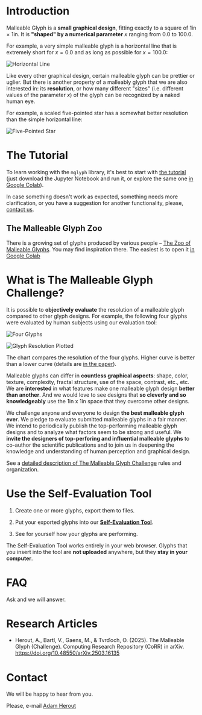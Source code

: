 # Introduction

Malleable Glyph is a **small graphical design**, fitting exactly to a square of 1in × 1in. It is **"shaped" by a numerical parameter** $x$ ranging from $0.0$ to $100.0$.

For example, a very simple malleable glyph is a horizontal line that is extremely short for $x=0.0$ and as long as possible for $x=100.0$:

![Horizontal Line](docs/images/simple-horizontal-line.png)

Like every other graphical design, certain malleable glyph can be prettier or uglier.  But there is another property of a malleably glyph that we are also interested in: its **resolution**, or how many different "sizes" (i.e. different values of the parameter $x$) of the glyph can be recognized by a naked human eye.

For example, a scaled five-pointed star has a somewhat better resolution than the simple horizontal line:

![Five-Pointed Star](docs/images/five-pointed-star.png)

# The Tutorial

To learn working with the `mglyph` library, it's best to start with [the tutorial](tutorials/mglyph&#32;tutorial.ipynb) (just download the Jupyter Notebook and run it, or explore the same one [in Google Colab](https://colab.research.google.com/drive/1T8DHWpUBLNbo-QB5o6SXDjZrHjSVp4vv)).

In case something doesn't work as expected, something needs more clarification, or you have a suggestion for another functionality, please, [contact us](https://www.fit.vut.cz/person/herout/).

## The Malleable Glyph Zoo

There is a growing set of glyphs produced by various people – [The Zoo of Malleable Glyphs](tutorials/mglyph&#32;zoo.ipynb).  You may find inspiration there.  The easiest is to open it [in Google Colab](https://colab.research.google.com/drive/1hCSkbRpPCVYL4toh4p-YilIVe9rl3l98?hl=en#scrollTo=rnLV1d5J_mJe)

# What is The Malleable Glyph Challenge?

It is possible to **objectively evaluate** the resolution of a malleable glyph compared to other glyph designs.  For example, the following four glyphs were evaluated by human subjects using our evaluation tool:

![Four Glyphs](docs/images/sample-glyphs.png)

![Glyph Resolution Plotted](docs/images/sample-plot.png)

The chart compares the resolution of the four glyphs.  Higher curve is better than a lower curve (details are [in the paper](https://arxiv.org/abs/2503.16135)).

Malleable glyphs can differ in **countless graphical aspects**: shape, color, texture, complexity, fractal structure, use of the space, contrast, etc., etc.  We are **interested** in what features make one malleable glyph design **better than another**.  And we would love to see designs that **so cleverly and so knowledgeably** use the 1in x 1in space that they overcome other designs.

We challenge anyone and everyone to design **the best malleable glyph ever**.  We pledge to evaluate submitted malleable glyphs in a fair manner.  We intend to periodically publish the top-performing malleable glyph designs and to analyze what factors seem to be strong and useful.  We **invite the designers of top-perforing and influential malleable glyphs** to co-author the scientific publications and to join us in deepening the knowledge and understanding of human perception and graphical design.

See a [detailed description of The Malleable Glyph Challenge](docs/the-challenge.md) rules and organization.

# Use the Self-Evaluation Tool

1. Create one or more glyphs, export them to files. 

2. Put your exported glyphs into our **[Self-Evaluation Tool](https://tmgc.fit.vutbr.cz/self-eval/)**.

3. See for yourself how your glyphs are performing.

The Self-Evaluation Tool works entirely in your web browser. Glyphs that you insert into the tool are  **not uploaded** anywhere, but they **stay in your computer**.

# FAQ

Ask and we will answer.

# Research Articles

* Herout, A., Bartl, V., Gaens, M., & Tvrďoch, O. (2025). The Malleable Glyph (Challenge). Computing Research Repository (CoRR) in arXiv. https://doi.org/10.48550/arXiv.2503.16135

# Contact

We will be happy to hear from you.

Please, e-mail [Adam Herout](https://www.fit.vut.cz/person/herout/)
